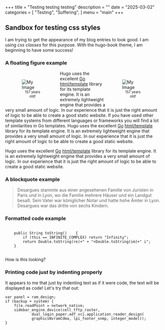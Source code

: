 +++
title = "Testing testing testing"
description = ""
date = "2025-03-02"
categories = [
    "Testing",
    "Suffering",
]
menu = "main"
+++


## Sandbox for testing css styles

I am trying to get the appearance of my blog entries to look good. I am using *css classes* for this purpose.
With the hugo-book theme, I am beginning to have some success!

### A floating figure example
<p>
<div> 

<div style="float: inline-start; margin: 1em; max-width: 150px; border: 0px solid #ccc; padding: 0.0em;">
  <figure>
    <img src="/images/GretschelFrontPage.png"  alt="My Image">
      <figcaption style="text-align: center; font-size: 0.8em;">157 years old!</figcaption>
  </figure>
</div>

<div style="float: inline-end; margin: 1em; max-width: 150px; border: 0px solid #ccc; padding: 0.0em;">
  <figure>
    <img src="/images/GretschelFrontPage.png"  alt="My Image">
    <figcaption style="text-align: center; font-size: 0.8em;">157 years old!</figcaption>
  </figure>
</div>

Hugo uses the excellent [Go][] [html/template][gohtmltemplate] library for
its template engine. It is an extremely lightweight engine that provides a very
small amount of logic. In our experience that it is just the right amount of
logic to be able to create a good static website. 
If you have used other
template systems from different languages or frameworks you will find a lot of
similarities in Go templates. Hugo uses the excellent [Go][] [html/template][gohtmltemplate] library for
its template engine. It is an extremely lightweight engine that provides a very
small amount of logic. In our experience that it is just the right amount of
logic to be able to create a good static website. 

Hugo uses the excellent [Go][] [html/template][gohtmltemplate] library for
its template engine. It is an extremely lightweight engine that provides a very
small amount of logic. In our experience that it is just the right amount of
logic to be able to create a good static website. 
</div>
</p>

### A blockquote example
<div>
<blockquote class="styled-blockquote">
Desargues stammte aus einer angesehenen Familie von Juristen in Paris und in Lyon, wo die Familie mehrere Häuser und ein Landgut besaß. Sein Vater war königlicher Notar und hatte hohe Ämter in Lyon. Desargues war das dritte von sechs Kindern.
</blockquote>
</div>

### Formatted code example
<pre class="mylatex"><code class="language-java"> 
	public String toString()	{
		if (this == INFINITE_COMPLEX) return "Infinity";
		return Double.toString(re)+" + "+Double.toString(im)+" i";
	}
   </code></pre>

<div class="pre">
<p> How is this looking?</p>
</div>

### Printing code just by indenting properly

It appears to me that just by indenting text as if it were code, the text will be displayed as code! Let's try that out:

    var panel = ram_design;
    if (backup + system) {
        file.readPoint = network_native;
        sidebar_engine_device(cell_tftp_raster,
                dual_login_paper.adf_vci.application_reader_design(
                graphicsNvramCdma, lpi_footer_snmp, integer_model));
    }

[go]: https://golang.org/
[gohtmltemplate]: https://golang.org/pkg/html/template/